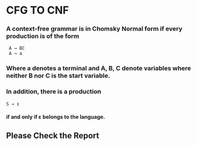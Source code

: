 # CFG TO CNF
 
### A context-free grammar is in Chomsky Normal form if every production is of the form 
     A → BC
     A → a
### Where a denotes a terminal and A, B, C denote variables where neither B nor C is the start variable.
### In addition, there is a production
    S → ε
#### if and only if ε belongs to the language.

## Please Check the Report
